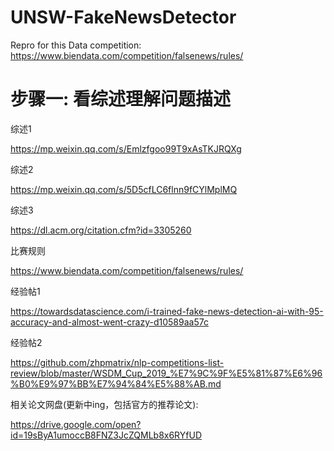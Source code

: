 # UNSW-FakeNewsDetector
Repro for this Data competition: https://www.biendata.com/competition/falsenews/rules/

# 步骤一: 看综述理解问题描述
综述1

https://mp.weixin.qq.com/s/Emlzfgoo99T9xAsTKJRQXg

综述2

https://mp.weixin.qq.com/s/5D5cfLC6flnn9fCYlMplMQ

综述3

https://dl.acm.org/citation.cfm?id=3305260

比赛规则

https://www.biendata.com/competition/falsenews/rules/

经验帖1

https://towardsdatascience.com/i-trained-fake-news-detection-ai-with-95-accuracy-and-almost-went-crazy-d10589aa57c

经验帖2

https://github.com/zhpmatrix/nlp-competitions-list-review/blob/master/WSDM_Cup_2019_%E7%9C%9F%E5%81%87%E6%96%B0%E9%97%BB%E7%94%84%E5%88%AB.md

相关论文网盘(更新中ing，包括官方的推荐论文):

https://drive.google.com/open?id=19sByA1umoccB8FNZ3JcZQMLb8x6RYfUD
